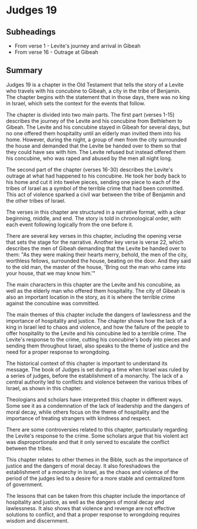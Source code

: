 # Judges 19

## Subheadings

* From verse 1 - Levite's journey and arrival in Gibeah
* From verse 16 - Outrage at Gibeah

## Summary

Judges 19 is a chapter in the Old Testament that tells the story of a Levite who travels with his concubine to Gibeah, a city in the tribe of Benjamin. The chapter begins with the statement that in those days, there was no king in Israel, which sets the context for the events that follow.

The chapter is divided into two main parts. The first part (verses 1-15) describes the journey of the Levite and his concubine from Bethlehem to Gibeah. The Levite and his concubine stayed in Gibeah for several days, but no one offered them hospitality until an elderly man invited them into his home. However, during the night, a group of men from the city surrounded the house and demanded that the Levite be handed over to them so that they could have sex with him. The Levite refused but instead offered them his concubine, who was raped and abused by the men all night long.

The second part of the chapter (verses 16-30) describes the Levite's outrage at what had happened to his concubine. He took her body back to his home and cut it into twelve pieces, sending one piece to each of the tribes of Israel as a symbol of the terrible crime that had been committed. This act of violence sparked a civil war between the tribe of Benjamin and the other tribes of Israel.

The verses in this chapter are structured in a narrative format, with a clear beginning, middle, and end. The story is told in chronological order, with each event following logically from the one before it.

There are several key verses in this chapter, including the opening verse that sets the stage for the narrative. Another key verse is verse 22, which describes the men of Gibeah demanding that the Levite be handed over to them: "As they were making their hearts merry, behold, the men of the city, worthless fellows, surrounded the house, beating on the door. And they said to the old man, the master of the house, 'Bring out the man who came into your house, that we may know him.'"

The main characters in this chapter are the Levite and his concubine, as well as the elderly man who offered them hospitality. The city of Gibeah is also an important location in the story, as it is where the terrible crime against the concubine was committed.

The main themes of this chapter include the dangers of lawlessness and the importance of hospitality and justice. The chapter shows how the lack of a king in Israel led to chaos and violence, and how the failure of the people to offer hospitality to the Levite and his concubine led to a terrible crime. The Levite's response to the crime, cutting his concubine's body into pieces and sending them throughout Israel, also speaks to the theme of justice and the need for a proper response to wrongdoing.

The historical context of this chapter is important to understand its message. The book of Judges is set during a time when Israel was ruled by a series of judges, before the establishment of a monarchy. The lack of a central authority led to conflicts and violence between the various tribes of Israel, as shown in this chapter.

Theologians and scholars have interpreted this chapter in different ways. Some see it as a condemnation of the lack of leadership and the dangers of moral decay, while others focus on the theme of hospitality and the importance of treating strangers with kindness and respect.

There are some controversies related to this chapter, particularly regarding the Levite's response to the crime. Some scholars argue that his violent act was disproportionate and that it only served to escalate the conflict between the tribes.

This chapter relates to other themes in the Bible, such as the importance of justice and the dangers of moral decay. It also foreshadows the establishment of a monarchy in Israel, as the chaos and violence of the period of the judges led to a desire for a more stable and centralized form of government.

The lessons that can be taken from this chapter include the importance of hospitality and justice, as well as the dangers of moral decay and lawlessness. It also shows that violence and revenge are not effective solutions to conflict, and that a proper response to wrongdoing requires wisdom and discernment.